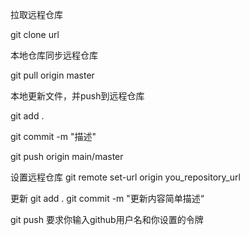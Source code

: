 拉取远程仓库

git clone url 



本地仓库同步远程仓库

git pull origin master



本地更新文件，并push到远程仓库

git add .

git commit  -m "描述"

git push origin main/master



设置远程仓库
git remote set-url origin you_repository_url 



更新
git add . 
git commit -m "更新内容简单描述“

git push 
要求你输入github用户名和你设置的令牌

